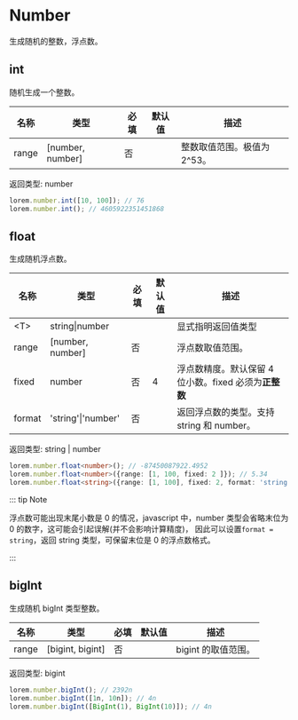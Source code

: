 # Number

生成随机的整数，浮点数。

## int

随机生成一个整数。

| 名称  | 类型             | 必填 | 默认值 | 描述                        |
| ----- | ---------------- | ---- | ------ | --------------------------- |
| range | [number, number] | 否   |        | 整数取值范围。极值为 2^53。 |

返回类型: number

```ts
lorem.number.int([10, 100]); // 76
lorem.number.int(); // 4605922351451868
```

## float

生成随机浮点数。

| 名称   | 类型               | 必填 | 默认值 | 描述                                                  |
| ------ | ------------------ | ---- | ------ | ----------------------------------------------------- |
| \<T>   | string\|number     |      |        | 显式指明返回值类型                                    |
| range  | [number, number]   | 否   |        | 浮点数取值范围。                                      |
| fixed  | number             | 否   | 4      | 浮点数精度。默认保留 4 位小数。fixed 必须为**正整数** |
| format | 'string'\|'number' | 否   |        | 返回浮点数的类型。支持 string 和 number。             |

返回类型: string | number

```ts
lorem.number.float<number>(); // -87450087922.4952
lorem.number.float<number>({range: [1, 100, fixed: 2 ]}); // 5.34
lorem.number.float<string>({range: [1, 100], fixed: 2, format: 'string'}); // '46.50'
```

::: tip Note

浮点数可能出现末尾小数是 0 的情况，javascript 中，number 类型会省略末位为 0 的数字，这可能会引起误解(并不会影响计算精度)， 因此可以设置`format = string`，返回 string 类型，可保留末位是 0 的浮点数格式。

:::

## bigInt

生成随机 bigInt 类型整数。

| 名称  | 类型             | 必填 | 默认值 | 描述                |
| ----- | ---------------- | ---- | ------ | ------------------- |
| range | [bigint, bigint] | 否   |        | bigint 的取值范围。 |

返回类型: bigint

```ts
lorem.number.bigInt(); // 2392n
lorem.number.bigInt([1n, 10n]); // 4n
lorem.number.bigInt([BigInt(1), BigInt(10)]); // 4n
```
